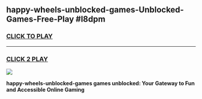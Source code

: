 
## happy-wheels-unblocked-games-Unblocked-Games-Free-Play #l8dpm
<h3>
<a href="https://us.freeplayer.one?title=happy-wheels-unblocked-games&ref=9M">CLICK TO PLAY</a></h3>
<hr>

<h3>
<a href="https://us.freeplayer.one?title=happy-wheels-unblocked-games&ref=9M">CLICK 2 PLAY</a>
  
</h3>

<a href="https://us.freeplayer.one?title=happy-wheels-unblocked-games&ref=9M"><img src="https://clearcache.store/games.png"></a>


**happy-wheels-unblocked-games games unblocked: Your Gateway to Fun and Accessible Online Gaming**
